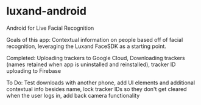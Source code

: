 # luxand-android
Android for Live Facial Recognition

Goals of this app: Contextual information on people based off of facial recognition, leveraging the Luxand FaceSDK as a starting point.

Completed: Uploading trackers to Google Cloud, Downloading trackers (names retained when app is uninstalled and reinstalled), tracker ID uploading to Firebase

To Do: Test downloads with another phone, add UI elements and additional contextual info besides name, lock tracker IDs so they don't get cleared when the user logs in, add back camera functionality
